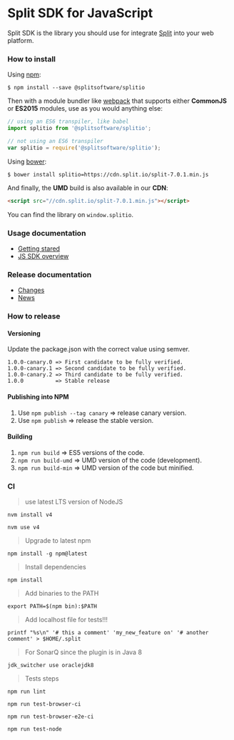 # Split SDK for JavaScript

Split SDK is the library you should use for integrate [Split](http://split.io/)
into your web platform.

### How to install

Using [npm](https://www.npmjs.com/):

    $ npm install --save @splitsoftware/splitio

Then with a module bundler like [webpack](https://webpack.github.io/) that supports
either **CommonJS** or **ES2015** modules, use as you would anything else:

```js
// using an ES6 transpiler, like babel
import splitio from '@splitsoftware/splitio';

// not using an ES6 transpiler
var splitio = require('@splitsoftware/splitio');
```

Using [bower](https://bower.io):

    $ bower install splitio=https://cdn.split.io/split-7.0.1.min.js

And finally, the **UMD** build is also available in our **CDN**:

```html
<script src="//cdn.split.io/split-7.0.1.min.js"></script>
```

You can find the library on `window.splitio`.

### Usage documentation
- [Getting stared](http://docs.split.io/docs/getting-started)
- [JS SDK overview](http://docs.split.io/docs/javascript-sdk-overview)

### Release documentation
- [Changes](CHANGES.txt)
- [News](NEWS.txt)

### How to release

#### Versioning

Update the package.json with the correct value using semver.

    1.0.0-canary.0 => First candidate to be fully verified.
    1.0.0-canary.1 => Second candidate to be fully verified.
    1.0.0-canary.2 => Third candidate to be fully verified.
    1.0.0          => Stable release

#### Publishing into NPM

1. Use `npm publish --tag canary` => release canary version.
1. Use `npm publish`              => release the stable version.

#### Building

1. `npm run build`     => ES5 versions of the code.
1. `npm run build-umd` => UMD version of the code (development).
1. `npm run build-min` => UMD version of the code but minified.

### CI

> use latest LTS version of NodeJS

`nvm install v4`

`nvm use v4`

> Upgrade to latest npm

`npm install -g npm@latest`

> Install dependencies

`npm install`

> Add binaries to the PATH

`export PATH=$(npm bin):$PATH`

> Add localhost file for tests!!!

`printf "%s\n" '# this a comment' 'my_new_feature on' '# another comment' > $HOME/.split`

> For SonarQ since the plugin is in Java 8

`jdk_switcher use oraclejdk8`

> Tests steps

`npm run lint`

`npm run test-browser-ci`

`npm run test-browser-e2e-ci`

`npm run test-node`
